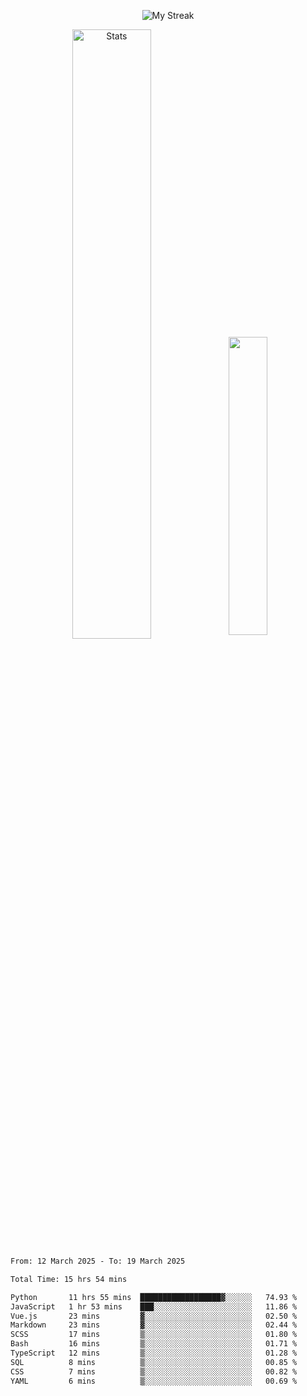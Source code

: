 <p align="center">
<picture>
  <source media="(prefers-color-scheme: dark)" srcset="http://github-readme-streak-stats.herokuapp.com?user=semolik&theme=dark&hide_border=true&background=DD272700">
  <img alt="My Streak" src="http://github-readme-streak-stats.herokuapp.com?user=semolik&hide_border=true">
</picture>
</p>
<div align="center">
  <picture>
    <source media="(prefers-color-scheme: dark)" srcset="https://github-readme-stats.vercel.app/api?username=semolik&show_icons=true&bg_color=DD272700&hide_border=true&theme=dark">
        <img alt="Stats" src="https://github-readme-stats.vercel.app/api?username=semolik&show_icons=true&bg_color=DD272700&hide_border=true" width="50%" >
  </picture>
  <sup>
  <picture>
  <source media="(prefers-color-scheme: dark)" srcset="https://github-readme-stats.vercel.app/api/top-langs/?username=semolik&layout=compact&hide_border=true&bg_color=DD272700&theme=dark">
  <img src="https://github-readme-stats.vercel.app/api/top-langs/?username=semolik&layout=compact&hide_border=true" width="35%" />
  </picture>
  </sup>
</div>
<!--START_SECTION:waka-->

```txt
From: 12 March 2025 - To: 19 March 2025

Total Time: 15 hrs 54 mins

Python       11 hrs 55 mins  ██████████████████▓░░░░░░   74.93 %
JavaScript   1 hr 53 mins    ███░░░░░░░░░░░░░░░░░░░░░░   11.86 %
Vue.js       23 mins         ▓░░░░░░░░░░░░░░░░░░░░░░░░   02.50 %
Markdown     23 mins         ▓░░░░░░░░░░░░░░░░░░░░░░░░   02.44 %
SCSS         17 mins         ▒░░░░░░░░░░░░░░░░░░░░░░░░   01.80 %
Bash         16 mins         ▒░░░░░░░░░░░░░░░░░░░░░░░░   01.71 %
TypeScript   12 mins         ▒░░░░░░░░░░░░░░░░░░░░░░░░   01.28 %
SQL          8 mins          ▒░░░░░░░░░░░░░░░░░░░░░░░░   00.85 %
CSS          7 mins          ▒░░░░░░░░░░░░░░░░░░░░░░░░   00.82 %
YAML         6 mins          ▒░░░░░░░░░░░░░░░░░░░░░░░░   00.69 %
```

<!--END_SECTION:waka-->

